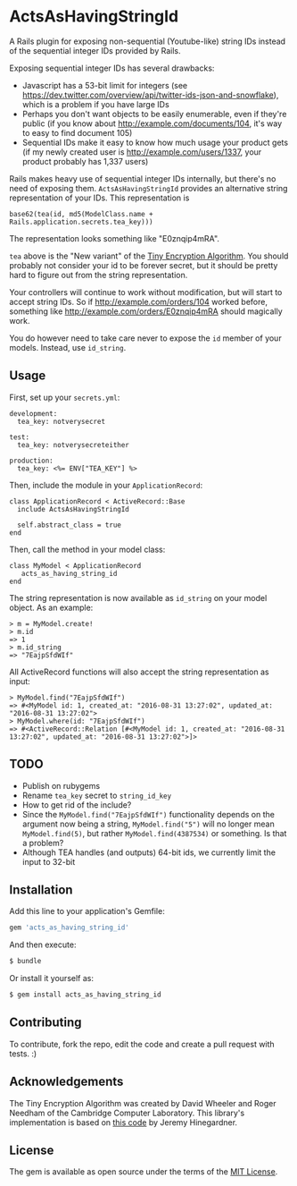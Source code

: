 # ActsAsHavingStringId
A Rails plugin for exposing non-sequential (Youtube-like) string IDs instead of the sequential integer IDs provided by Rails.

Exposing sequential integer IDs has several drawbacks:

* Javascript has a 53-bit limit for integers (see https://dev.twitter.com/overview/api/twitter-ids-json-and-snowflake), which is a problem if you have large IDs
* Perhaps you don't want objects to be easily enumerable, even if they're public (if you know about http://example.com/documents/104, it's way to easy to find document 105)
* Sequential IDs make it easy to know how much usage your product gets (if my newly created user is http://example.com/users/1337, your product probably has 1,337 users)

Rails makes heavy use of sequential integer IDs internally, but there's no need of exposing them. `ActsAsHavingStringId` provides an alternative string representation of your IDs. This representation is

    base62(tea(id, md5(ModelClass.name + Rails.application.secrets.tea_key)))

The representation looks something like "E0znqip4mRA".

`tea` above is the "New variant" of the [Tiny Encryption Algorithm](https://en.wikipedia.org/wiki/Tiny_Encryption_Algorithm). You should probably not consider your id to be forever secret, but it should be pretty hard to figure out from the string representation.

Your controllers will continue to work without modification, but will start to accept string IDs. So if http://example.com/orders/104 worked before, something like http://example.com/orders/E0znqip4mRA should magically work.

You do however need to take care never to expose the `id` member of your models. Instead, use `id_string`.

## Usage
First, set up your `secrets.yml`:

    development:
      tea_key: notverysecret

    test:
      tea_key: notverysecreteither

    production:
      tea_key: <%= ENV["TEA_KEY"] %>

Then, include the module in your `ApplicationRecord`:

    class ApplicationRecord < ActiveRecord::Base
      include ActsAsHavingStringId

      self.abstract_class = true
    end

Then, call the method in your model class:

    class MyModel < ApplicationRecord
       acts_as_having_string_id
    end

The string representation is now available as `id_string` on your model object. As an example:

    > m = MyModel.create!
    > m.id
    => 1
    > m.id_string
    => "7EajpSfdWIf"

All ActiveRecord functions will also accept the string representation as input:

    > MyModel.find("7EajpSfdWIf")
    => #<MyModel id: 1, created_at: "2016-08-31 13:27:02", updated_at: "2016-08-31 13:27:02">
    > MyModel.where(id: "7EajpSfdWIf")
    => #<ActiveRecord::Relation [#<MyModel id: 1, created_at: "2016-08-31 13:27:02", updated_at: "2016-08-31 13:27:02">]>

## TODO
* Publish on rubygems
* Rename `tea_key` secret to `string_id_key`
* How to get rid of the include?
* Since the `MyModel.find("7EajpSfdWIf")` functionality depends on the argument now being a string, `MyModel.find("5")` will no longer mean `MyModel.find(5)`, but rather `MyModel.find(4387534)` or something. Is that a problem?
* Although TEA handles (and outputs) 64-bit ids, we currently limit the input to 32-bit

## Installation
Add this line to your application's Gemfile:

```ruby
gem 'acts_as_having_string_id'
```

And then execute:
```bash
$ bundle
```

Or install it yourself as:
```bash
$ gem install acts_as_having_string_id
```

## Contributing
To contribute, fork the repo, edit the code and create a pull request with tests. :)

## Acknowledgements
The Tiny Encryption Algorithm was created by David Wheeler and Roger Needham of the Cambridge Computer Laboratory. This library's implementation is based on [this code](https://github.com/pmarreck/ruby-snippets/blob/master/TEA.rb) by Jeremy Hinegardner.

## License
The gem is available as open source under the terms of the [MIT License](http://opensource.org/licenses/MIT).
